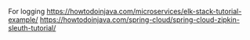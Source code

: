 For logging
https://howtodoinjava.com/microservices/elk-stack-tutorial-example/
https://howtodoinjava.com/spring-cloud/spring-cloud-zipkin-sleuth-tutorial/

